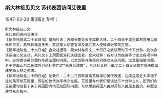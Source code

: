 ### 斯大林接见贝文  苏代表团访问艾德里

1947-03-28
第3版()
专栏：

    斯大林接见贝文
    苏代表团访问艾德里
    【新华社陕北二十五日电】莫斯科讯：苏部长委员会主席斯大林，二十四日于克里姆林宫接见英外相贝文，苏外长莫洛托夫、苏驻英大使查鲁滨及英驻苏大使彼得逊等均在座。
    【新华社陕北二十六日电】合众社报导：斯大林与贝文二十四日之会谈历时五十五分钟，此次会谈系由贝文主动，系贝文于上周回莫洛托夫提出者。合众社称：各方认为在彼等讨论之各项事件中，必将商谈英苏盟约与英法盟约问题，以及苏联与美英间对德之未决问题，尤其是赔偿问题。若干方面认为二氏或将讨论杜鲁门之“新外交政策”，合众社又称：截至二十四日马歇尔尚未提出请见斯大林之要求。
    【新华社陕北二十四日电】伦敦讯：二十二日苏联最高苏维埃访英代表团，在库兹涅佐夫率领下往访英首相艾德里，苏驻伦敦代办库林亦在座。艾德里与代表们晤谈达五十分钟之久，团员们向艾德里询及若干关于英国国内情况及国际问题，可以想到英国人民对苏联人民是友善的，并愿意建立永久和平。
